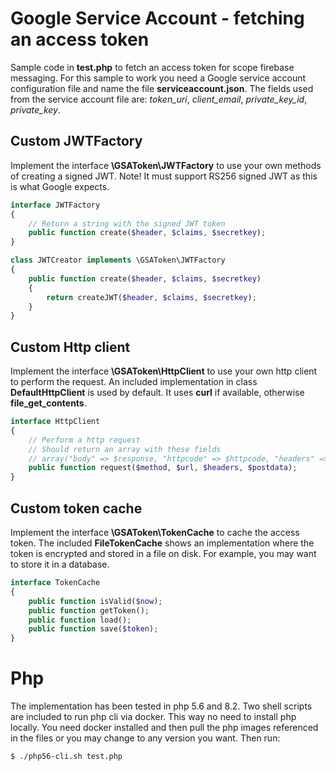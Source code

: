 # Google Service Account - fetching an access token

Sample code in **test.php** to fetch an access token for scope firebase messaging.
For this sample to work you need a Google service account configuration file and name the file 
**serviceaccount.json**.
The fields used from the service account file are: *token_uri*, *client_email*, *private_key_id*, *private_key*.



## Custom JWTFactory

Implement the interface **\GSAToken\JWTFactory** to use your own methods of creating a signed JWT. Note! It must support RS256 signed JWT as this is what Google expects.

```php
interface JWTFactory
{
	// Return a string with the signed JWT token
	public function create($header, $claims, $secretkey);
}

class JWTCreator implements \GSAToken\JWTFactory
{
	public function create($header, $claims, $secretkey)
	{
		return createJWT($header, $claims, $secretkey);
	}
}
```


## Custom Http client

Implement the interface **\GSAToken\HttpClient** to use your own http client to perform the request.
An included implementation in class **DefaultHttpClient** is used by default. It uses **curl** if available, otherwise **file_get_contents**.

```php
interface HttpClient 
{
	// Perform a http request
	// Should return an array with these fields
	// array("body" => $response, "httpcode" => $httpcode, "headers" => $responseheaders, "error" => $error);
	public function request($method, $url, $headers, $postdata);
}
```

## Custom token cache

Implement the interface **\GSAToken\TokenCache** to cache the access token. The included **FileTokenCache** shows an implementation where the token is encrypted and stored in a file on disk. For example, you may want to store it in a database.

```php
interface TokenCache
{
	public function isValid($now);
	public function getToken();
	public function load();
	public function save($token);
}
```


# Php 

The implementation has been tested in php 5.6 and 8.2. Two shell scripts are included to run php cli via docker. This way no need to install php locally. You need docker installed and then pull the php images referenced in the files or you may change to any version you want. Then run:

```
$ ./php56-cli.sh test.php
```